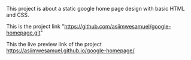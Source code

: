 This project is about a static google home page design with basic HTML and CSS.

This is the project link "https://github.com/asiimwesamuel/google-homepage.git"

This the live preview link of the project https://asiimwesamuel.github.io/google-homepage/